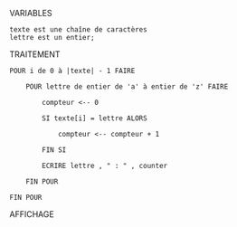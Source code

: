 ﻿VARIABLES

	texte est une chaîne de caractères
	lettre est un entier;

TRAITEMENT

	POUR i de 0 à |texte| - 1 FAIRE
		
		POUR lettre de entier de 'a' à entier de 'z' FAIRE

			compteur <-- 0

			SI texte[i] = lettre ALORS

				compteur <-- compteur + 1
				
			FIN SI

			ECRIRE lettre , " : " , counter

		FIN POUR

	FIN POUR

AFFICHAGE